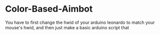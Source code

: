 # Color-Based-Aimbot

You have to first change the hwid of your arduino leonardo to match your mouse's hwid, and then just make a basic arduino script that 
